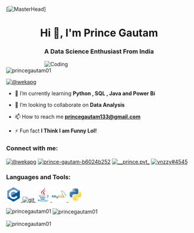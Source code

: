[![MasterHead](https://i.pinimg.com/originals/31/53/2d/31532d7d378053de3b8bf23c6e7bfae3.gif)]
<h1 align="center">Hi 👋, I'm Prince Gautam</h1>
<h3 align="center">A Data Science Enthusiast From India</h3>
<img align="right" alt="Coding" width="400" src="https://camo.githubusercontent.com/c1dcb74cc1c1835b1d716f5051499a2814c683c806b15f04b0eba492863703e9/68747470733a2f2f63646e2e6472696262626c652e636f6d2f75736572732f3733303730332f73637265656e73686f74732f363538313234332f6176656e746f2e676966"

<p align="left"> <img src="https://komarev.com/ghpvc/?username=princegautam01&label=Profile%20views&color=0e75b6&style=flat" alt="princegautam01" /> </p>

<p align="left"> <a href="https://twitter.com/@wekapg" target="blank"><img src="https://img.shields.io/twitter/follow/@wekapg?logo=twitter&style=for-the-badge" alt="@wekapg" /></a> </p>

- 🌱 I’m currently learning **Python , SQL , Java and Power Bi**

- 👯 I’m looking to collaborate on **Data Analysis**

- 📫 How to reach me **princegautam133@gmail.com**

- ⚡ Fun fact **I Think I am Funny Lol!**

<h3 align="left">Connect with me:</h3>
<p align="left">
<a href="https://twitter.com/@wekapg" target="blank"><img align="center" src="https://raw.githubusercontent.com/rahuldkjain/github-profile-readme-generator/master/src/images/icons/Social/twitter.svg" alt="@wekapg" height="30" width="40" /></a>
<a href="https://linkedin.com/in/prince-gautam-b6024b252" target="blank"><img align="center" src="https://raw.githubusercontent.com/rahuldkjain/github-profile-readme-generator/master/src/images/icons/Social/linked-in-alt.svg" alt="prince-gautam-b6024b252" height="30" width="40" /></a>
<a href="https://instagram.com/__prince.pvt_" target="blank"><img align="center" src="https://raw.githubusercontent.com/rahuldkjain/github-profile-readme-generator/master/src/images/icons/Social/instagram.svg" alt="__prince.pvt_" height="30" width="40" /></a>
<a href="https://discord.gg/vnzzy#4545" target="blank"><img align="center" src="https://raw.githubusercontent.com/rahuldkjain/github-profile-readme-generator/master/src/images/icons/Social/discord.svg" alt="vnzzy#4545" height="30" width="40" /></a>
</p>

<h3 align="left">Languages and Tools:</h3>
<p align="left"> <a href="https://www.cprogramming.com/" target="_blank" rel="noreferrer"> <img src="https://raw.githubusercontent.com/devicons/devicon/master/icons/c/c-original.svg" alt="c" width="40" height="40"/> </a> <a href="https://git-scm.com/" target="_blank" rel="noreferrer"> <img src="https://www.vectorlogo.zone/logos/git-scm/git-scm-icon.svg" alt="git" width="40" height="40"/> </a> <a href="https://www.java.com" target="_blank" rel="noreferrer"> <img src="https://raw.githubusercontent.com/devicons/devicon/master/icons/java/java-original.svg" alt="java" width="40" height="40"/> </a> <a href="https://www.mysql.com/" target="_blank" rel="noreferrer"> <img src="https://raw.githubusercontent.com/devicons/devicon/master/icons/mysql/mysql-original-wordmark.svg" alt="mysql" width="40" height="40"/> </a> <a href="https://www.python.org" target="_blank" rel="noreferrer"> <img src="https://raw.githubusercontent.com/devicons/devicon/master/icons/python/python-original.svg" alt="python" width="40" height="40"/> </a> </p>

<p><img align="left" src="https://github-readme-stats.vercel.app/api/top-langs?username=princegautam01&show_icons=true&locale=en&layout=compact" alt="princegautam01" /></p>

<p>&nbsp;<img align="center" src="https://github-readme-stats.vercel.app/api?username=princegautam01&show_icons=true&locale=en" alt="princegautam01" /></p>

<p><img align="center" src="https://github-readme-streak-stats.herokuapp.com/?user=princegautam01&" alt="princegautam01" /></p>
